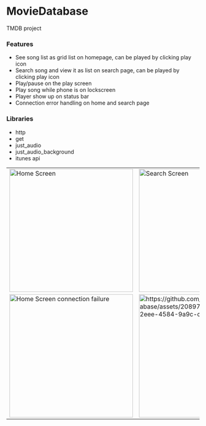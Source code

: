 # MovieDatabase
TMDB project

### **Features**

- See song list as grid list on homepage, can be played by clicking play icon
- Search song and view it as list on search page, can be played by clicking play icon
- Play/pause on the play screen
- Play song while phone is on lockscreen
- Player show up on status bar
- Connection error handling on home and search page

### **Libraries**

- http
- get
- just_audio
- just_audio_background
- itunes api

<table>
  <tr>
    <td>

<img width="322" alt="Home Screen" src="https://github.com/yohgenius/MovieDatabase/assets/20897249/87f48a41-0a11-4248-b647-ef09d3039d20">
    </td>
    <td>
<img width="322" alt="Search Screen" src="https://github.com/yohgenius/MovieDatabase/assets/20897249/ec2fc68d-f84b-4885-a2cc-937decf36130">
    </td>
    <td>
<img width="322" alt="Search Screen 2" src="https://github.com/yohgenius/MovieDatabase/assets/20897249/07b223e7-0779-41d3-8cd9-2b5583cade7a">
    </td>
  </tr>
  <tr>
    <td>
<img width="322" alt="Home Screen connection failure" src="https://github.com/yohgenius/MovieDatabase/assets/20897249/eba6fee4-f978-42d6-b45c-abb9f1e8d1bd">
    </td>
    <td>
<img width="322" alt="https://github.com/yohgenius/MovieDatabase/assets/20897249/a2708419-2eee-4584-9a9c-d127e4fd9a84">
    </td>
    <td>
<img width="322" alt="https://github.com/yohgenius/MovieDatabase/assets/20897249/4d0bf948-6a7e-4288-bc13-a73a58129c5a">
    </td>
    <td>
<img width="322" alt="Home Screen connection failure" src="https://github.com/yohgenius/MovieDatabase/assets/20897249/b66d9413-74ed-4598-9858-4a49c6703914">
    </td>
  </tr>
</table>
